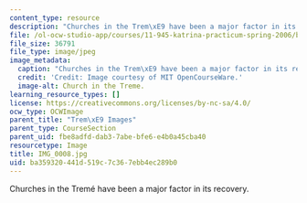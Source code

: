 ```yaml
---
content_type: resource
description: "Churches in the Trem\xE9 have been a major factor in its recovery."
file: /ol-ocw-studio-app/courses/11-945-katrina-practicum-spring-2006/ba359320441d519c7c367ebb4ec289b0_IMG_0008.jpg
file_size: 36791
file_type: image/jpeg
image_metadata:
  caption: "Churches in the Trem\xE9 have been a major factor in its recovery."
  credit: 'Credit: Image courtesy of MIT OpenCourseWare.'
  image-alt: Church in the Treme.
learning_resource_types: []
license: https://creativecommons.org/licenses/by-nc-sa/4.0/
ocw_type: OCWImage
parent_title: "Trem\xE9 Images"
parent_type: CourseSection
parent_uid: fbe8adfd-dab3-7abe-bfe6-e4b0a45cba40
resourcetype: Image
title: IMG_0008.jpg
uid: ba359320-441d-519c-7c36-7ebb4ec289b0
---
```

Churches in the Tremé have been a major factor in its recovery.